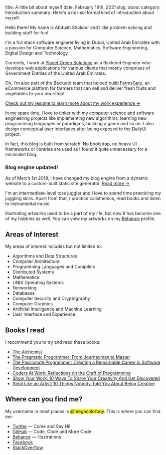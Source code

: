 title: A little bit about myself
date: February 19th, 2021
slug: about
category: Introduction
summary: Here's a not-so-formal kind of introduction about myself.

Hello there! My name is Abdush Shakoor and I like problem solving and building stuff for fun!

I'm a full stack software engineer living in Dubai, United Arab Emirates with a passion for Computer Science, Mathematics, Software Engineering, Digital Design and Technology.

<!-- During the past years, I've done internships with various companies including Oracle Corporation, Dubai. Find out more about my career on my [LinkedIn](https://www.linkedin.com/in/abdush-shakoor-mohamed-nazeer-b5546546) profile. -->

<!-- As of **October 2019**, I'm looking for **better opportunities** to expand my programming and skills, so if you're a recruiter/well-wisher and interested in me, send me an [email](mailto:abdushshakoor1992@hotmail.com) about it.

My last job was at [Key Information Technology](https://www.kit.ae) in which I was building the company's website and productive tools for teams. Find out more about my career on my [LinkedIn](https://www.linkedin.com/in/abdush-shakoor-mohamed-nazeer-b5546546) profile. -->

Currently, I work at [Planet Green Solutions](https://www.pgsuae.com) as a Backend Engineer who develops web applications for various clients that mostly comprises of Government Entities of the United Arab Emirates.

Oh, I'm also part of the Backend team that helped build [FarmsGate](https://www.farmsgate.com), an eCommerce platform for farmers that can sell and deliver fresh fruits and vegetables to your doorstep!

[Check out my resume to learn more about my work experience &rarr;](/static/resume.pdf)

In my spare time, I love to tinker with my computer science and software engineering projects like implementing new algorithms, learning new programming languages or paradigms, building a game and so on. I also design conceptual user interfaces after being exposed to the [DailyUI](https://dailyui.co) project.

<!-- [Click here to see my UI/UX portfolio &rarr;](#) -->

In fact, this blog is built from scratch. No bootstrap, no heavy UI frameworks or libraries are used as I found it quite unnecessary for a minimalist blog.

<div class="post-notification">
    <h3>Blog engine updated!</h3>
    <p>As of March 1st 2019, I have changed my blog engine from a dynamic website to a custom-built static site generator. <a href="../writings/posts/say-hello-new-blog/">Read more &rarr;</a></p>
</div>

I'm an intermediate-level toss juggler and I love to spend time practicing my juggling skills. Apart from that, I practice calisthenics, read books and listen to instrumental music.

Illustrating artworks used to be a part of my life, but now it has become one of my hobbies as well. You can view my artworks on my [Behance](https://www.behance.net/abdushshakoor) profile.

## Areas of Interest
My areas of interest includes but not limited to:

+ Algorithms and Data Structures
+ Computer Architecture
+ Programming Languages and Compilers
+ Distributed Systems
+ Mathematics
+ UNIX Operating Systems
+ Networking
+ Databases
+ Computer Security and Cryptography
+ Computer Graphics
+ Artificial Intelligence and Machine Learning
+ User Interface and Experience

## Books I read
I recommend you to try and read these books:

+ [The Alchemist](https://www.amazon.com/Alchemist-Paulo-Coelho/dp/0061122416)
+ [The Pragmatic Programmer: From Journeyman to Master](https://www.amazon.com/dp/020161622X/ref=emc_b_5_i)
+ [The Passionate Programmer: Creating a Remarkable Career in Software Development](https://www.amazon.com/Passionate-Programmer-Remarkable-Development-Pragmatic-ebook/dp/B00AYQNR5U)
+ [Coders At Work: Reflections on the Craft of Programming](https://www.amazon.com/Coders-Work-Reflections-Craft-Programming/dp/1430219483/)
+ [Show Your Work: 10 Ways To Share Your Creativity And Get Discovered](https://www.amazon.com/Show-Your-Work-Austin-Kleon/dp/076117897X)
+ [Steal Like an Artist: 10 Things Nobody Told You About Being Creative](https://www.amazon.com/Steal-Like-Artist-Things-Creative/dp/0761169253)

## Where can you find me?
My username in most places is <mark>@megacolorboy</mark>. This is where you can find me:

+ [Twitter](https://www.twitter.com/megacolorboy) &mdash; Come and Say Hi!
+ [GitHub](https://www.github.com/megacolorboy) &mdash; Code, Code and More Code
+ [Behance](https://www.behance.net/abdushshakoor) &mdash; Illustrations
+ [Facebook](https://www.facebook.com/megacolorboy)
+ [StackOverflow](https://www.stackoverflow.com/users/6947884/megacolorboy)
